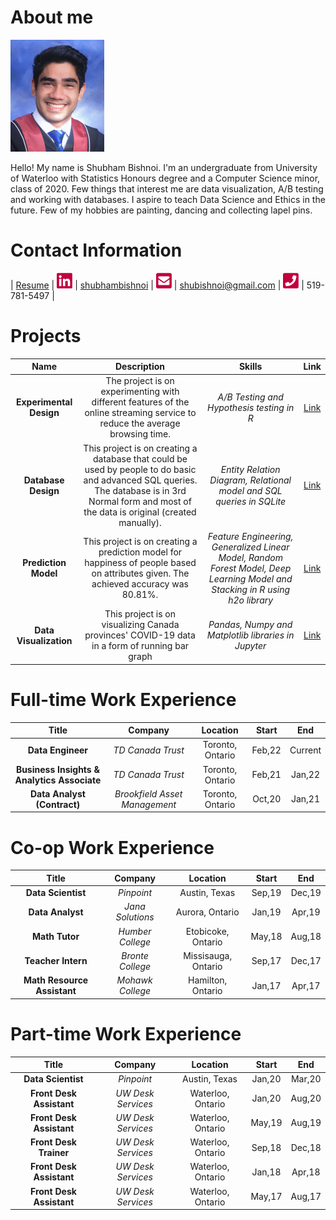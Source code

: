 # About me

[<img src="./stuff/photo.png" width="150"/>](./stuff/photo.png) 

Hello! My name is Shubham Bishnoi. I'm an undergraduate from University of Waterloo with Statistics Honours degree and a Computer Science minor, class of 2020. Few things that interest me are data visualization, A/B testing and working with databases. I aspire to teach Data Science and Ethics in the future. Few of my hobbies are painting, dancing and collecting lapel pins.

# Contact Information

| [Resume](./stuff/shubham_bishnoi.pdf) | [<img src="./stuff/linkedin.png" width="25"/>](./stuff/linkedin.png) | [shubhambishnoi](https://www.linkedin.com/in/shubhambishnoi/) | [<img src="./stuff/email.png" width="25"/>](./stuff/email.png) | [shubishnoi@gmail.com](mailto:shubishnoi@gmail.com) | [<img src="./stuff/phone.png" width="25"/>](./stuff/phone.png) | 519-781-5497 |


# Projects

| Name | Description | Skills | Link |
| :---: | :---: | :---: | :---: |
| **Experimental Design** | The project is on experimenting with different features of the online streaming service to reduce the average browsing time. |  *A/B Testing and Hypothesis testing in R* | [Link](./projects/ExperimentalDesign/) |
| **Database Design** | This project is on creating a database that could be used by people to do basic and advanced SQL queries. The database is in 3rd Normal form and most of the data is original (created manually). |  *Entity Relation Diagram, Relational model and SQL queries in SQLite* | [Link](./projects/DatabaseDesign/) |
| **Prediction Model** | This project is on creating a prediction model for happiness of people based on attributes given. The achieved accuracy was 80.81%. |  *Feature Engineering, Generalized Linear Model, Random Forest Model, Deep Learning Model and Stacking in R using h2o library* | [Link](./projects/PredictionClassificationModels) |
| **Data Visualization** | This project is on visualizing Canada provinces' COVID-19 data in a form of running bar graph |  *Pandas, Numpy and Matplotlib libraries in Jupyter* | [Link](./projects/DataVisualization) |


# Full-time Work Experience

| Title | Company | Location | Start | End |
| :---: | :---: | :---: | :---: | :---: |
| **Data Engineer** | *TD Canada Trust* |  Toronto, Ontario | Feb,22 | Current |
| **Business Insights & Analytics Associate** | *TD Canada Trust* |  Toronto, Ontario | Feb,21 | Jan,22 |
| **Data Analyst (Contract)** | *Brookfield Asset Management* |  Toronto, Ontario | Oct,20 | Jan,21 |

# Co-op Work Experience

| Title | Company | Location | Start | End |
| :---: | :---: | :---: | :---: | :---: |
| **Data Scientist** | *Pinpoint* |  Austin, Texas | Sep,19 | Dec,19 |
| **Data Analyst** | *Jana Solutions* |  Aurora, Ontario | Jan,19 | Apr,19 |
| **Math Tutor** | *Humber College* |  Etobicoke, Ontario | May,18 | Aug,18 |
| **Teacher Intern** | *Bronte College* |  Missisauga, Ontario | Sep,17 | Dec,17 |
| **Math Resource Assistant** | *Mohawk College* |  Hamilton, Ontario | Jan,17 | Apr,17 |

# Part-time Work Experience

| Title | Company | Location | Start | End |
| :---: | :---: | :---: | :---: | :---: |
| **Data Scientist** | *Pinpoint* |  Austin, Texas | Jan,20 | Mar,20 |
| **Front Desk Assistant** | *UW Desk Services* | Waterloo, Ontario | Jan,20 | Aug,20 |
| **Front Desk Assistant** | *UW Desk Services* | Waterloo, Ontario | May,19 | Aug,19 |
| **Front Desk Trainer** | *UW Desk Services* | Waterloo, Ontario | Sep,18 | Dec,18 |
| **Front Desk Assistant** | *UW Desk Services* | Waterloo, Ontario | Jan,18 | Apr,18 |
| **Front Desk Assistant** | *UW Desk Services* | Waterloo, Ontario | May,17 | Aug,17 |